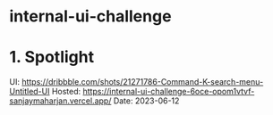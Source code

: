 # internal-ui-challenge

# 1. Spotlight
UI: https://dribbble.com/shots/21271786-Command-K-search-menu-Untitled-UI
Hosted: https://internal-ui-challenge-6oce-opom1vtvf-sanjaymaharjan.vercel.app/
Date: 2023-06-12

